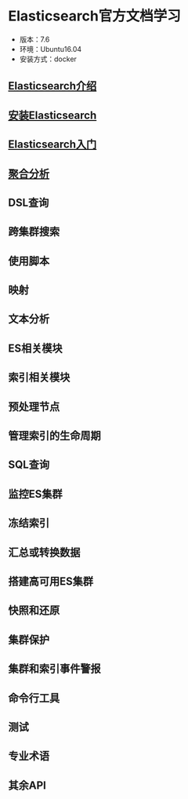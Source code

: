 # Elasticsearch官方文档学习

- 版本：7.6
- 环境：Ubuntu16.04
- 安装方式：docker

## [Elasticsearch介绍](./note/introduction.md)

## [安装Elasticsearch](./note/installation.md)

##  [Elasticsearch入门](./note/start.md)

## [聚合分析](./note/aggregation.md)

## DSL查询

## 跨集群搜索

## 使用脚本

## 映射

## 文本分析

## ES相关模块

## 索引相关模块

## 预处理节点

## 管理索引的生命周期

## SQL查询

## 监控ES集群

## 冻结索引

## 汇总或转换数据

## 搭建高可用ES集群

## 快照和还原

## 集群保护

## 集群和索引事件警报

## 命令行工具

## 测试

## 专业术语

## 其余API